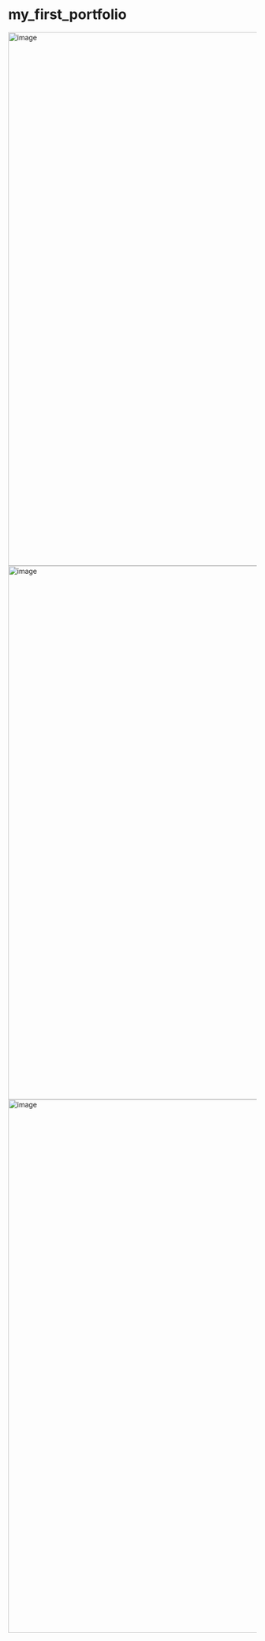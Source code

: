 # my_first_portfolio


<img width="1920" height="1080" alt="image" src="https://github.com/user-attachments/assets/60831ee9-2025-4a3c-a0d7-6a756d97da53" />

<img width="1920" height="1080" alt="image" src="https://github.com/user-attachments/assets/5db4e741-a54e-411b-9f15-e266948dd715" />

<img width="1920" height="1080" alt="image" src="https://github.com/user-attachments/assets/6f5b27a3-222d-4b57-b0e5-9093c00437a6" />
